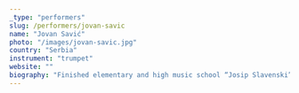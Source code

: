```yaml
---
_type: "performers"
slug: /performers/jovan-savic
name: "Jovan Savić"
photo: "/images/jovan-savic.jpg"
country: "Serbia"
instrument: "trumpet"
website: ""
biography: "Finished elementary and high music school “Josip Slavenski” in Belgrade, and proceeded with bachelor and postgraduate studies in Music Performance on the Trumpet with professor Mladen Đorđević at the Faculty of Music Arts, University of Arts in Belgrade (Serbia). Savić is a member of Brass Sense brass quintet and has performed as a soloist and chamber musician with various ensembles in Serbia and abroad. From year 2008 to 2011 he was a member of the Symphony Orchestra of Radio-Television of Serbia. In year 2011 he become a full-time member of Belgrade Philharmonic Orchestra."
---
```

